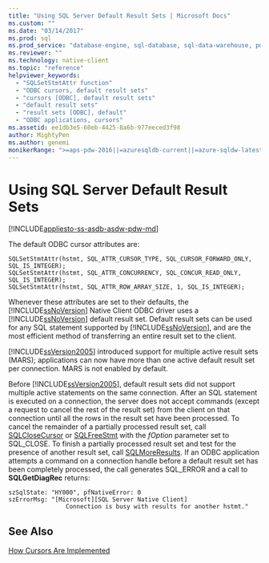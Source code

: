 ```yaml
---
title: "Using SQL Server Default Result Sets | Microsoft Docs"
ms.custom: ""
ms.date: "03/14/2017"
ms.prod: sql
ms.prod_service: "database-engine, sql-database, sql-data-warehouse, pdw"
ms.reviewer: ""
ms.technology: native-client
ms.topic: "reference"
helpviewer_keywords: 
  - "SQLSetStmtAttr function"
  - "ODBC cursors, default result sets"
  - "cursors [ODBC], default result sets"
  - "default result sets"
  - "result sets [ODBC], default"
  - "ODBC applications, cursors"
ms.assetid: ee1db3e5-60eb-4425-8a6b-977eeced3f98
author: MightyPen
ms.author: genemi
monikerRange: ">=aps-pdw-2016||=azuresqldb-current||=azure-sqldw-latest||>=sql-server-2016||=sqlallproducts-allversions||>=sql-server-linux-2017||=azuresqldb-mi-current"
---
```

# Using SQL Server Default Result Sets
[!INCLUDE[appliesto-ss-asdb-asdw-pdw-md](../../../includes/appliesto-ss-asdb-asdw-pdw-md.md)]

  The default ODBC cursor attributes are:  
  
```  
SQLSetStmtAttr(hstmt, SQL_ATTR_CURSOR_TYPE, SQL_CURSOR_FORWARD_ONLY, SQL_IS_INTEGER);  
SQLSetStmtAttr(hstmt, SQL_ATTR_CONCURRENCY, SQL_CONCUR_READ_ONLY, SQL_IS_INTEGER);  
SQLSetStmtAttr(hstmt, SQL_ATTR_ROW_ARRAY_SIZE, 1, SQL_IS_INTEGER);  
```  
  
 Whenever these attributes are set to their defaults, the [!INCLUDE[ssNoVersion](../../../includes/ssnoversion-md.md)] Native Client ODBC driver uses a [!INCLUDE[ssNoVersion](../../../includes/ssnoversion-md.md)] default result set. Default result sets can be used for any SQL statement supported by [!INCLUDE[ssNoVersion](../../../includes/ssnoversion-md.md)], and are the most efficient method of transferring an entire result set to the client.  
  
 [!INCLUDE[ssVersion2005](../../../includes/ssversion2005-md.md)] introduced support for multiple active result sets (MARS); applications can now have more than one active default result set per connection. MARS is not enabled by default.  
  
 Before [!INCLUDE[ssVersion2005](../../../includes/ssversion2005-md.md)], default result sets did not support multiple active statements on the same connection. After an SQL statement is executed on a connection, the server does not accept commands (except a request to cancel the rest of the result set) from the client on that connection until all the rows in the result set have been processed. To cancel the remainder of a partially processed result set, call [SQLCloseCursor](../../../relational-databases/native-client-odbc-api/sqlclosecursor.md) or [SQLFreeStmt](../../../relational-databases/native-client-odbc-api/sqlfreestmt.md) with the *fOption* parameter set to SQL_CLOSE. To finish a partially processed result set and test for the presence of another result set, call [SQLMoreResults](../../../relational-databases/native-client-odbc-api/sqlmoreresults.md). If an ODBC application attempts a command on a connection handle before a default result set has been completely processed, the call generates SQL_ERROR and a call to **SQLGetDiagRec** returns:  
  
```  
szSqlState: "HY000", pfNativeError: 0  
szErrorMsg: "[Microsoft][SQL Server Native Client]  
                Connection is busy with results for another hstmt."  
```  
  
## See Also  
 [How Cursors Are Implemented](../../../relational-databases/native-client-odbc-cursors/implementation/how-cursors-are-implemented.md)  
  
  
